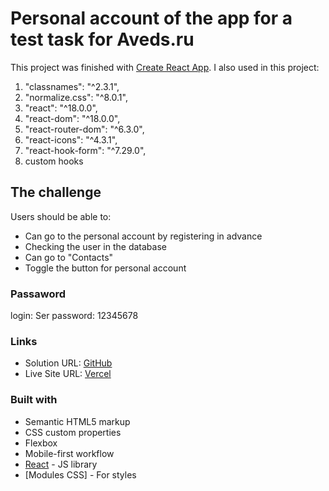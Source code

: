 # Personal account of the app for a test task for Aveds.ru

This project was finished with [Create React App](https://github.com/facebook/create-react-app).
I also used in this project:
1. "classnames": "^2.3.1",
2. "normalize.css": "^8.0.1",
3. "react": "^18.0.0",
4. "react-dom": "^18.0.0",
5. "react-router-dom": "^6.3.0",
6. "react-icons": "^4.3.1",
7. "react-hook-form": "^7.29.0",
8. custom hooks

## The challenge

Users should be able to:

- Сan go to the personal account by registering in advance
- Checking the user in the database
- Can go to "Contacts"
- Toggle the button for personal account

### Passaword

login: Ser
password: 12345678
### Links

- Solution URL: [GitHub](https://github.com/vladimirplyukhin89/Clinic)
- Live Site URL: [Vercel](https://med-clinic.vercel.app/)

### Built with

- Semantic HTML5 markup
- CSS custom properties
- Flexbox
- Mobile-first workflow
- [React](https://reactjs.org/) - JS library
- [Modules CSS] - For styles